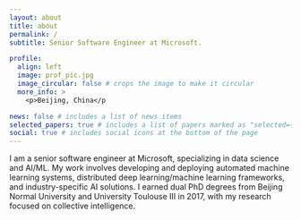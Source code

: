 ```yaml
---
layout: about
title: about
permalink: /
subtitle: Senior Software Engineer at Microsoft.

profile:
  align: left
  image: prof_pic.jpg
  image_circular: false # crops the image to make it circular
  more_info: >
    <p>Beijing, China</p

news: false # includes a list of news items
selected_papers: true # includes a list of papers marked as "selected={true}"
social: true # includes social icons at the bottom of the page
---
```


I am a senior software engineer at Microsoft, specializing in data science and AI/ML. My work involves developing and deploying automated machine learning systems, distributed deep learning/machine learning frameworks, and industry-specific AI solutions. I earned dual PhD degrees from Beijing Normal University and University Toulouse III in 2017, with my research focused on collective intelligence.
